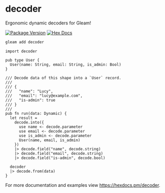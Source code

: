 # decoder

Ergonomic dynamic decoders for Gleam!

[![Package Version](https://img.shields.io/hexpm/v/decoder)](https://hex.pm/packages/decoder)
[![Hex Docs](https://img.shields.io/badge/hex-docs-ffaff3)](https://hexdocs.pm/decoder/)

```sh
gleam add decoder
```
```gleam
import decoder

pub type User {
  User(name: String, email: String, is_admin: Bool)
}

/// Decode data of this shape into a `User` record.
///
/// {
///   "name": "Lucy",
///   "email": "lucy@example.com",
///   "is-admin": true
/// }
///
pub fn run(data: Dynamic) {
  let result =
    decode.into({
      use name <- decode.parameter
      use email <- decode.parameter
      use is_admin <- decode.parameter
      User(name, email, is_admin)
    })
    |> decode.field("name", decode.string)
    |> decode.field("email", decode.string)
    |> decode.field("is-admin", decode.bool)

  decoder
  |> decode.from(data)
}
```

For more documentation and examples view <https://hexdocs.pm/decoder>.
